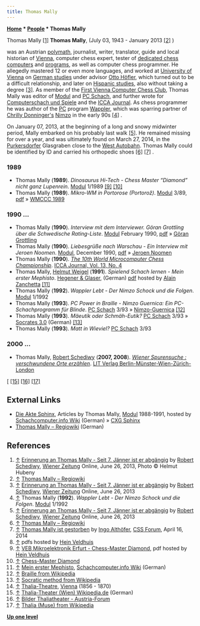 ```yaml
---
title: Thomas Mally
---
```

**[Home](Home "Home") \* [People](People "People") \* Thomas Mally**



 [](http://www.wienerzeitung.at/themen_channel/wz_reflexionen/zeitgenossen/557450_Erinnerung-an-Thomas-Mally.html) Thomas Mally <a id="cite-note-1" href="#cite-ref-1">[1]</a> 
**Thomas Mally**, (July 03, 1943 - January 2013 <a id="cite-note-2" href="#cite-ref-2">[2]</a> )  

was an Austrian [polymath](https://en.wikipedia.org/wiki/Polymath), journalist, writer, translator, guide and local historian of [Vienna](https://en.wikipedia.org/wiki/Vienna), computer chess expert, tester of [dedicated chess computers](Dedicated_Chess_Computers "Dedicated Chess Computers") and [programs](Engines "Engines"), as well as computer chess programmer. He allegedly mastered 12 or even more languages, and worked at [University of Vienna](https://en.wikipedia.org/wiki/University_of_Vienna) on [German studies](https://en.wikipedia.org/wiki/German_studies) under advisor [Otto Höfler](https://en.wikipedia.org/wiki/Otto_H%C3%B6fler), which turned out to be a difficult relationship, and later on [Hispanic studies](https://en.wikipedia.org/wiki/Hispanism), also without taking a degree <a id="cite-note-3" href="#cite-ref-3">[3]</a>. As member of the [First Vienna Computer Chess Club](index.php?title=First_Vienna_Computer_Chess_Club&action=edit&redlink=1 "First Vienna Computer Chess Club (page does not exist)"), Thomas Mally was editor of [Modul](Modul "Modul") and [PC Schach](PC_Schach "PC Schach"), and further wrote for [Computerschach und Spiele](Computerschach_und_Spiele "Computerschach und Spiele") and the [ICCA Journal](ICGA_Journal "ICGA Journal"). As chess programmer he was author of the [PC](IBM_PC "IBM PC") program [Wappler](Wappler "Wappler"), which was sparring partner of [Chrilly Donninger's](Chrilly_Donninger "Chrilly Donninger") [Nimzo](Nimzo "Nimzo") in the early 90s <a id="cite-note-4" href="#cite-ref-4">[4]</a> .


On January 07, 2013, at the beginning of a long and snowy midwinter period, Mally embarked on his probably last walk <a id="cite-note-5" href="#cite-ref-5">[5]</a>. He remained missing for over a year, and was ultimately found on March 27, 2014, in the [Purkersdorfer](https://en.wikipedia.org/wiki/Purkersdorf) Glasgraben close to the [West Autobahn](https://en.wikipedia.org/wiki/West_Autobahn). Thomas Mally could be identified by ID and carried his orthopedic shoes <a id="cite-note-6" href="#cite-ref-6">[6]</a> <a id="cite-note-7" href="#cite-ref-7">[7]</a> . 



### 1989


* Thomas Mally (**1989**). *Dinosaurus Hi-Tech - Chess Master “Diamond” nicht ganz Lupenrein*. [Modul](Modul "Modul") 1/1989 <a id="cite-note-9" href="#cite-ref-9">[9]</a> <a id="cite-note-10" href="#cite-ref-10">[10]</a>
* Thomas Mally (**1989**). *Mikro-WM in Portorose (Portorož)*. [Modul](Modul "Modul") 3/89, [pdf](http://www.schaakcomputers.nl/hein_veldhuis/database/files/09-1989,%20Modul,%20Thomas%20Mally,%20Mikro-WM%201989%20in%20Portorose.pdf) » [WMCCC 1989](WMCCC_1989 "WMCCC 1989")


### 1990 ...


* Thomas Mally (**1990**). *Interview mit dem Interviewer. Göran Grottling über die Schwedische Rating-Liste*. [Modul](Modul "Modul") February 1990, [pdf](http://www.schaakcomputers.nl/hein_veldhuis/database/files/06-1990,%20Modul,%20Goran%20Grottling%20uber%20die%20Schwedische%20Rating-Liste.pdf) » [Göran Grottling](G%C3%B6ran_Grottling "Göran Grottling")
* Thomas Mally (**1990**). *Liebesgrüße nach Warschau - Ein Interview mit Jeroen Noomen*. [Modul](Modul "Modul"), December 1990, [pdf](http://www.schaakcomputers.nl/hein_veldhuis/database/files/12-1990,%20Modul,%20Thomas%20Mally,%20Ein%20Interview%20mit%20Jeroen%20Noomen.pdf) » [Jeroen Noomen](Jeroen_Noomen "Jeroen Noomen")
* Thomas Mally (**1990**). *[The 10th World Microcomputer Chess Championship](WMCCC_1990 "WMCCC 1990")*. [ICCA Journal, Vol. 13, No. 4](ICGA_Journal#13_4 "ICGA Journal")
* Thomas Mally, [Helmut Weigel](Helmut_Weigel "Helmut Weigel") (**1991**). *Spielend Schach lernen - Mein erster Mephisto*. [Hegener & Glaser](Hegener_%26_Glaser "Hegener & Glaser"), (German) [pdf](http://isabelle.zanchetta.free.fr/docs/Mephisto/Mephisto_Mein_erster_DE.pdf) hosted by [Alain Zanchetta](index.php?title=Alain_Zanchetta&action=edit&redlink=1 "Alain Zanchetta (page does not exist)") <a id="cite-note-11" href="#cite-ref-11">[11]</a>
* Thomas Mally (**1992**). *Wappler Lebt - Der Nimzo Schock und die Folgen*. [Modul](Modul "Modul") 1/1992
* Thomas Mally (**1993**). *PC Power in Braille - Nimzo Guernica: Ein PC-Schachprogramm für Blinde*. [PC Schach](PC_Schach "PC Schach") 3/93 » [Nimzo-Guernica](Nimzo "Nimzo") <a id="cite-note-12" href="#cite-ref-12">[12]</a>
* Thomas Mally (**1993**). *Mäeutik oder Schmäh-Eutik?* [PC Schach](PC_Schach "PC Schach") 3/93 » [Socrates 3.0](Socrates "Socrates") (German) <a id="cite-note-13" href="#cite-ref-13">[13]</a>
* Thomas Mally (**1993**). *Matt in Wieviel?* [PC Schach](PC_Schach "PC Schach") 3/93


### 2000 ...


* Thomas Mally, [Robert Schediwy](http://de.wikipedia.org/wiki/Robert_Schediwy) (**2007, 2008**). *[Wiener Spurensuche : verschwundene Orte erzählen](http://www.lit-verlag.de/isbn/3-8258-8633-2)*. [LIT Verlag Berlin-Münster-Wien-Zürich-London](http://www.lit-verlag.de/wien/)


 [ <a id="cite-note-15" href="#cite-ref-15">[15]</a> <a id="cite-note-16" href="#cite-ref-16">[16]</a> <a id="cite-note-17" href="#cite-ref-17">[17]</a>
## External Links


* [Die Akte Sphinx](http://www.schach-computer.info/wiki/index.php/CXG_Sphinx_Dominator#Die_Akte_Sphinx), Articles by Thomas Mally, [Modul](Modul "Modul") 1988-1991, hosted by [Schachcomputer.info Wiki](http://www.schach-computer.info/wiki/index.php/Hauptseite_En) (German) » [CXG Sphinx](CXG_Sphinx "CXG Sphinx")
* [Thomas Mally – Regiowiki](http://regiowiki.at/index.php?title=Thomas_Mally) (German)


## References


1. <a id="cite-ref-1" href="#cite-note-1">↑</a> [Erinnerung an Thomas Mally - Seit 7. Jänner ist er abgängig](http://www.wienerzeitung.at/themen_channel/wz_reflexionen/zeitgenossen/557450_Erinnerung-an-Thomas-Mally.html) by [Robert Schediwy](http://de.wikipedia.org/wiki/Robert_Schediwy), [Wiener Zeitung](https://en.wikipedia.org/wiki/Wiener_Zeitung) Online, June 26, 2013, Photo © Helmut Hubeny
2. <a id="cite-ref-2" href="#cite-note-2">↑</a> [Thomas Mally – Regiowiki](http://regiowiki.at/index.php?title=Thomas_Mally)
3. <a id="cite-ref-3" href="#cite-note-3">↑</a> [Erinnerung an Thomas Mally - Seit 7. Jänner ist er abgängig](http://www.wienerzeitung.at/themen_channel/wz_reflexionen/zeitgenossen/557450_Erinnerung-an-Thomas-Mally.html) by [Robert Schediwy](http://de.wikipedia.org/wiki/Robert_Schediwy), [Wiener Zeitung](https://en.wikipedia.org/wiki/Wiener_Zeitung) Online, June 26, 2013
4. <a id="cite-ref-4" href="#cite-note-4">↑</a> Thomas Mally (**1992**). *Wappler Lebt - Der Nimzo Schock und die Folgen*. [Modul](Modul "Modul") 1/1992
5. <a id="cite-ref-5" href="#cite-note-5">↑</a> [Erinnerung an Thomas Mally - Seit 7. Jänner ist er abgängig](http://www.wienerzeitung.at/themen_channel/wz_reflexionen/zeitgenossen/557450_Erinnerung-an-Thomas-Mally.html) by [Robert Schediwy](http://de.wikipedia.org/wiki/Robert_Schediwy), [Wiener Zeitung](https://en.wikipedia.org/wiki/Wiener_Zeitung) Online, June 26, 2013
6. <a id="cite-ref-6" href="#cite-note-6">↑</a> [Thomas Mally – Regiowiki](http://regiowiki.at/index.php?title=Thomas_Mally)
7. <a id="cite-ref-7" href="#cite-note-7">↑</a> [Thomas Mally ist gestorben](http://forum.computerschach.de/cgi-bin/mwf/topic_show.pl?tid=7098) by [Ingo Althöfer](Ingo_Alth%C3%B6fer "Ingo Althöfer"), [CSS Forum](Computer_Chess_Forums "Computer Chess Forums"), April 16, 2014
8. <a id="cite-ref-8" href="#cite-note-8">↑</a> pdfs hosted by [Hein Veldhuis](Hein_Veldhuis "Hein Veldhuis")
9. <a id="cite-ref-9" href="#cite-note-9">↑</a> [VEB Mikroelektronik Erfurt - Chess-Master Diamond](http://www.schaakcomputers.nl/hein_veldhuis/database/files/10-1987%20%5BH-1501%5D%20VEB%20Mikroelektronik%20Erfurt%20-%20Chess-Master%20Diamond.pdf), pdf hosted by [Hein Veldhuis](Hein_Veldhuis "Hein Veldhuis")
10. <a id="cite-ref-10" href="#cite-note-10">↑</a> [Chess-Master Diamond](Chess-Master#ChessMasterDiamond "Chess-Master")
11. <a id="cite-ref-11" href="#cite-note-11">↑</a> [Mein erster Mephisto](http://www.schach-computer.info/wiki/index.php/Mein_erster_Mephisto), [Schachcomputer.info Wiki](http://www.schach-computer.info/wiki/index.php/Hauptseite_En) (German)
12. <a id="cite-ref-12" href="#cite-note-12">↑</a> [Braille from Wikipedia](https://en.wikipedia.org/wiki/Braille)
13. <a id="cite-ref-13" href="#cite-note-13">↑</a> [Socratic method from Wikipedia](https://en.wikipedia.org/wiki/Socratic_method)
14. <a id="cite-ref-14" href="#cite-note-14">↑</a> [Thalia-Theatre](https://en.wikipedia.org/wiki/Thalia_Theatre), [Vienna](https://en.wikipedia.org/wiki/Vienna) (1856 - 1870)
15. <a id="cite-ref-15" href="#cite-note-15">↑</a> [Thalia-Theater (Wien) Wikipedia.de](http://de.wikipedia.org/wiki/Thalia-Theater_%28Wien%29) (German)
16. <a id="cite-ref-16" href="#cite-note-16">↑</a> [Bilder Thaliatheater - Austria-Forum](http://www.austria-lexikon.at/af/AEIOU/Thaliatheater/Bilder_Thaliatheater)
17. <a id="cite-ref-17" href="#cite-note-17">↑</a> [Thalia (Muse) from Wikipedia](https://en.wikipedia.org/wiki/Thalia_%28Muse%29)

**[Up one level](People "People")**







 
